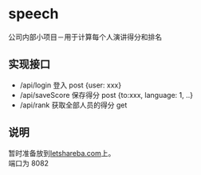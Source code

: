 # speech
公司内部小项目－用于计算每个人演讲得分和排名

## 实现接口  
* /api/login        登入                    post    {user: xxx}
* /api/saveScore    保存得分                post    {to:xxx, language: 1, ..} 
* /api/rank         获取全部人员的得分      get 


## 说明  
暂时准备放到[letshareba.com](letshareba.com)上。  
端口为 8082 
